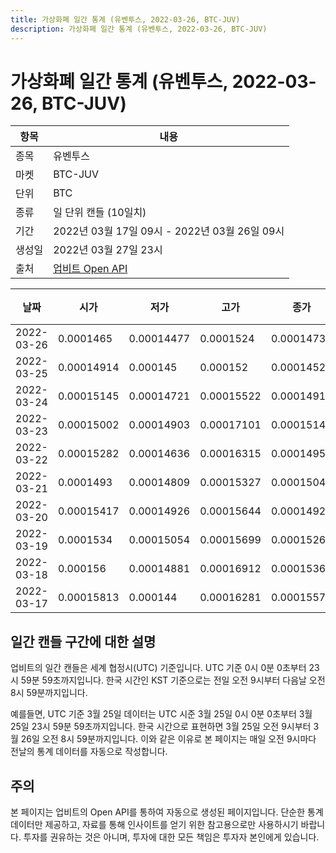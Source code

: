 ```yaml
---
title: 가상화폐 일간 통계 (유벤투스, 2022-03-26, BTC-JUV)
description: 가상화폐 일간 통계 (유벤투스, 2022-03-26, BTC-JUV)
---
```


가상화폐 일간 통계 (유벤투스, 2022-03-26, BTC-JUV)
===

|항목|내용|
|--|--|
|종목|유벤투스|
|마켓|BTC-JUV|
|단위|BTC|
|종류|일 단위 캔들 (10일치)|
|기간|2022년 03월 17일 09시 - 2022년 03월 26일 09시|
|생성일|2022년 03월 27일 23시|
|출처|[업비트 Open API](https://docs.upbit.com)|


|날짜|시가|저가|고가|종가|비고|
|--|--|--|--|--|--|
|2022-03-26|0.0001465|0.00014477|0.0001524|0.00014739|    |
|2022-03-25|0.00014914|0.000145|0.000152|0.00014526|    |
|2022-03-24|0.00015145|0.00014721|0.00015522|0.00014916|    |
|2022-03-23|0.00015002|0.00014903|0.00017101|0.00015145|    |
|2022-03-22|0.00015282|0.00014636|0.00016315|0.0001495|    |
|2022-03-21|0.0001493|0.00014809|0.00015327|0.00015041|    |
|2022-03-20|0.00015417|0.00014926|0.00015644|0.00014928|    |
|2022-03-19|0.0001534|0.00015054|0.00015699|0.00015265|    |
|2022-03-18|0.000156|0.00014881|0.00016912|0.00015365|    |
|2022-03-17|0.00015813|0.000144|0.00016281|0.00015576|    |


일간 캔들 구간에 대한 설명
---


업비트의 일간 캔들은 세계 협정시(UTC) 기준입니다. 
UTC 기준 0시 0분 0초부터 23시 59분 59초까지입니다. 
한국 시간인 KST 기준으로는 전일 오전 9시부터 다음날 오전 8시 59분까지입니다. 


예를들면, UTC 기준 3월 25일 데이터는 UTC 시준 3월 25일 0시 0분 0초부터 3월 25일 23시 59분 59초까지입니다. 
한국 시간으로 표현하면 3월 25일 오전 9시부터 3월 26일 오전 8시 59분까지입니다. 
이와 같은 이유로 본 페이지는 매일 오전 9시마다 전날의 통계 데이터를 자동으로 작성합니다. 


주의
---


본 페이지는 업비트의 Open API를 통하여 자동으로 생성된 페이지입니다. 
단순한 통계 데이터만 제공하고, 자료를 통해 인사이트를 얻기 위한 참고용으로만 사용하시기 바랍니다. 
투자를 권유하는 것은 아니며, 투자에 대한 모든 책임은 투자자 본인에게 있습니다. 
